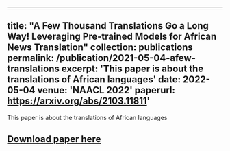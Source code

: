 
---
title: "A Few Thousand Translations Go a Long Way! Leveraging Pre-trained Models for African News Translation"
collection: publications
permalink: /publication/2021-05-04-afew-translations
excerpt: 'This paper is about the translations of African languages'
date: 2022-05-04
venue: 'NAACL 2022'
paperurl: https://arxiv.org/abs/2103.11811'
---
This paper is about the translations of African languages

[Download paper here](https://arxiv.org/abs/2205.02022)
---

